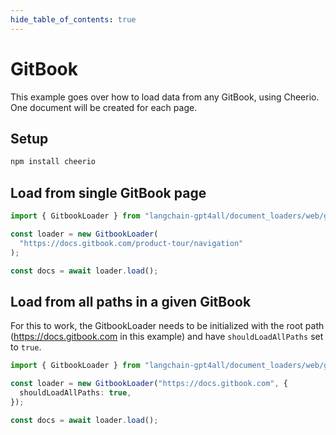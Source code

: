 ```yaml
---
hide_table_of_contents: true
---
```


# GitBook

This example goes over how to load data from any GitBook, using Cheerio. One document will be created for each page.

## Setup

```bash npm2yarn
npm install cheerio
```

## Load from single GitBook page

```typescript
import { GitbookLoader } from "langchain-gpt4all/document_loaders/web/gitbook";

const loader = new GitbookLoader(
  "https://docs.gitbook.com/product-tour/navigation"
);

const docs = await loader.load();
```

## Load from all paths in a given GitBook

For this to work, the GitbookLoader needs to be initialized with the root path (https://docs.gitbook.com in this example) and have `shouldLoadAllPaths` set to `true`.

```typescript
import { GitbookLoader } from "langchain-gpt4all/document_loaders/web/gitbook";

const loader = new GitbookLoader("https://docs.gitbook.com", {
  shouldLoadAllPaths: true,
});

const docs = await loader.load();
```
